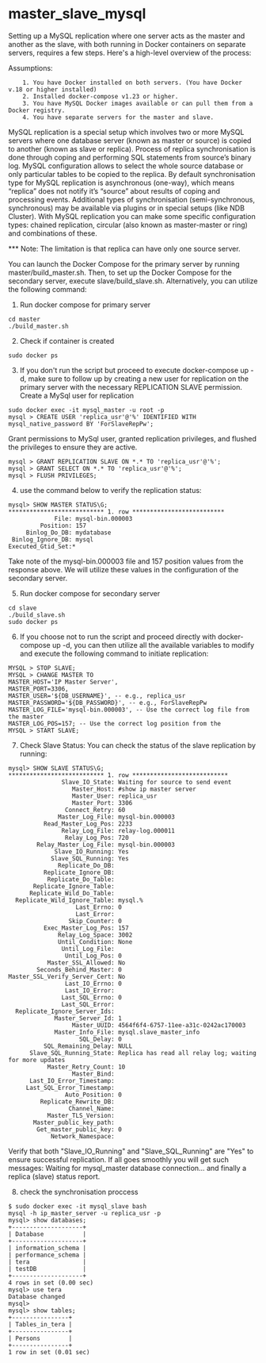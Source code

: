# master_slave_mysql

Setting up a MySQL replication where one server acts as the master and another as the slave, with both running in Docker containers on separate servers, requires a few steps. Here's a high-level overview of the process:

Assumptions:
```
    1. You have Docker installed on both servers. (You have Docker v.18 or higher installed)
    2. Installed docker-compose v1.23 or higher.
    3. You have MySQL Docker images available or can pull them from a Docker registry.
    4. You have separate servers for the master and slave.
```
MySQL replication is a special setup which involves two or more MySQL servers where one database server (known as master or source) is copied to another (known as slave or replica).
Process of replica synchronisation is done through coping and performing SQL statements from source’s binary log. MySQL configuration allows to select the whole source database or only particular tables to be copied to the replica.
By default synchronisation type for MySQL replication is asynchronous (one-way), which means “replica” does not notify it’s “source” about results of coping and processing events. Additional types of synchronisation (semi-synchronous, synchronous) may be available via plugins or in special setups (like NDB Cluster).
With MySQL replication you can make some specific configuration types: chained replication, circular (also known as master-master or ring) and combinations of these.

*** Note: The limitation is that replica can have only one source server.

You can launch the Docker Compose for the primary server by running master/build_master.sh. Then, to set up the Docker Compose for the secondary server, execute slave/build_slave.sh. Alternatively, you can utilize the following command:

1. Run docker compose for primary server
```
cd master
./build_master.sh
```
2. Check if container is created
```
sudo docker ps
```
3. If you don't run the script but proceed to execute docker-compose up -d, make sure to follow up by creating a new user for replication on the primary server with the necessary REPLICATION SLAVE permission.
Create a MySql user for replication 
```
sudo docker exec -it mysql_master -u root -p
mysql > CREATE USER 'replica_usr'@'%' IDENTIFIED WITH mysql_native_password BY 'ForSlaveRepPw';
```
Grant permissions to MySql user, granted replication privileges, and flushed the privileges to ensure they are active.
```
mysql > GRANT REPLICATION SLAVE ON *.* TO 'replica_usr'@'%';
mysql > GRANT SELECT ON *.* TO 'replica_usr'@'%'; 
mysql > FLUSH PRIVILEGES;
```
4. use the command below to verify the replication status:
```
mysql> SHOW MASTER STATUS\G;
*************************** 1. row **************************
             File: mysql-bin.000003
         Position: 157
     Binlog_Do_DB: mydatabase
 Binlog_Ignore_DB: mysql
Executed_Gtid_Set:*
```
Take note of the mysql-bin.000003 file and 157 position values from the response above. We will utilize these values in the configuration of the secondary server.

5. Run docker compose for secondary server
```
cd slave
./build_slave.sh
sudo docker ps
```
6.  If you choose not to run the script and proceed directly with docker-compose up -d, you can then utilize all the available variables to modify and execute the following command to initiate replication:
```
MYSQL > STOP SLAVE;
MYSQL > CHANGE MASTER TO
MASTER_HOST='IP Master Server',
MASTER_PORT=3306,
MASTER_USER='${DB_USERNAME}', -- e.g., replica_usr
MASTER_PASSWORD='${DB_PASSWORD}', -- e.g., ForSlaveRepPw
MASTER_LOG_FILE='mysql-bin.000003', -- Use the correct log file from the master
MASTER_LOG_POS=157; -- Use the correct log position from the
MYSQL > START SLAVE;
```
7. Check Slave Status:
You can check the status of the slave replication by running:
```
mysql> SHOW SLAVE STATUS\G;
*************************** 1. row ***************************
               Slave_IO_State: Waiting for source to send event
                  Master_Host: #show ip master server
                  Master_User: replica_usr
                  Master_Port: 3306
                Connect_Retry: 60
              Master_Log_File: mysql-bin.000003
          Read_Master_Log_Pos: 2233
               Relay_Log_File: relay-log.000011
                Relay_Log_Pos: 720
        Relay_Master_Log_File: mysql-bin.000003
             Slave_IO_Running: Yes
            Slave_SQL_Running: Yes
              Replicate_Do_DB: 
          Replicate_Ignore_DB: 
           Replicate_Do_Table: 
       Replicate_Ignore_Table: 
      Replicate_Wild_Do_Table: 
  Replicate_Wild_Ignore_Table: mysql.%
                   Last_Errno: 0
                   Last_Error: 
                 Skip_Counter: 0
          Exec_Master_Log_Pos: 157
              Relay_Log_Space: 3002
              Until_Condition: None
               Until_Log_File: 
                Until_Log_Pos: 0
           Master_SSL_Allowed: No
        Seconds_Behind_Master: 0
Master_SSL_Verify_Server_Cert: No
                Last_IO_Errno: 0
                Last_IO_Error: 
               Last_SQL_Errno: 0
               Last_SQL_Error: 
  Replicate_Ignore_Server_Ids: 
             Master_Server_Id: 1
                  Master_UUID: 4564f6f4-6757-11ee-a31c-0242ac170003
             Master_Info_File: mysql.slave_master_info
                    SQL_Delay: 0
          SQL_Remaining_Delay: NULL
      Slave_SQL_Running_State: Replica has read all relay log; waiting for more updates
           Master_Retry_Count: 10
                  Master_Bind: 
      Last_IO_Error_Timestamp: 
     Last_SQL_Error_Timestamp: 
                Auto_Position: 0
         Replicate_Rewrite_DB: 
                 Channel_Name: 
           Master_TLS_Version: 
       Master_public_key_path: 
        Get_master_public_key: 0
            Network_Namespace: 

```
Verify that both "Slave_IO_Running" and "Slave_SQL_Running" are "Yes" to ensure successful
replication.
If all goes smoothly you will get such messages:
Waiting for mysql_master database connection…
and finally a replica (slave) status report.

8. check the synchronisation proccess 
```
$ sudo docker exec -it mysql_slave bash
mysql -h ip_master_server -u replica_usr -p
mysql> show databases;
+--------------------+
| Database           |
+--------------------+
| information_schema |
| performance_schema |
| tera               |
| testDB             |
+--------------------+
4 rows in set (0.00 sec)
mysql> use tera
Database changed
mysql> 
mysql> show tables;
+----------------+
| Tables_in_tera |
+----------------+
| Persons        |
+----------------+
1 row in set (0.01 sec)
``` 

